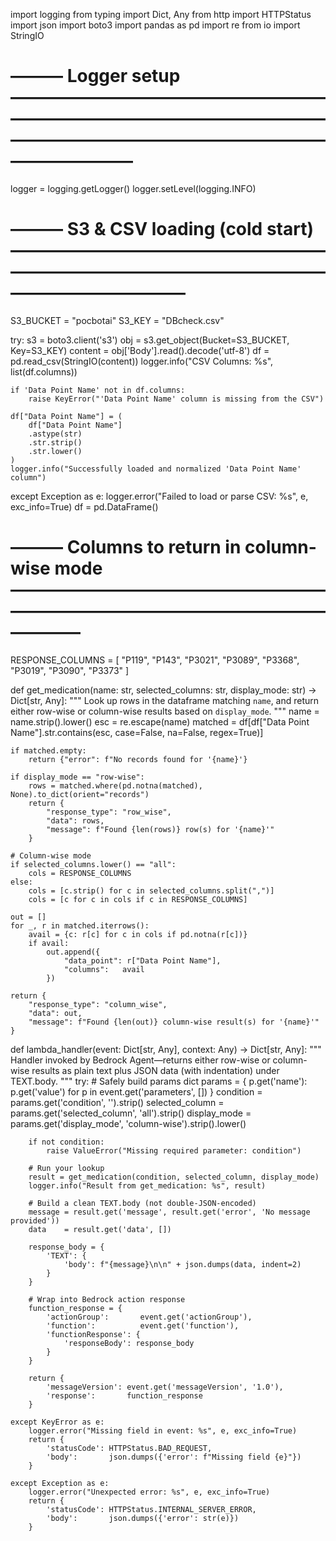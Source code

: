 import logging
from typing import Dict, Any
from http import HTTPStatus
import json
import boto3
import pandas as pd
import re
from io import StringIO

# ——— Logger setup —————————————————————————————————————————————————————————————
logger = logging.getLogger()
logger.setLevel(logging.INFO)

# ——— S3 & CSV loading (cold start) ——————————————————————————————————————————————
S3_BUCKET = "pocbotai"
S3_KEY    = "DBcheck.csv"

try:
    s3 = boto3.client('s3')
    obj = s3.get_object(Bucket=S3_BUCKET, Key=S3_KEY)
    content = obj['Body'].read().decode('utf-8')
    df = pd.read_csv(StringIO(content))
    logger.info("CSV Columns: %s", list(df.columns))

    if 'Data Point Name' not in df.columns:
        raise KeyError("'Data Point Name' column is missing from the CSV")

    df["Data Point Name"] = (
        df["Data Point Name"]
        .astype(str)
        .str.strip()
        .str.lower()
    )
    logger.info("Successfully loaded and normalized 'Data Point Name' column")

except Exception as e:
    logger.error("Failed to load or parse CSV: %s", e, exc_info=True)
    df = pd.DataFrame()

# ——— Columns to return in column-wise mode ————————————————————————————————————————
RESPONSE_COLUMNS = [
    "P119", "P143", "P3021", "P3089",
    "P3368", "P3019", "P3090", "P3373"
]

def get_medication(name: str, selected_columns: str, display_mode: str) -> Dict[str, Any]:
    """
    Look up rows in the dataframe matching `name`, and return either row-wise
    or column-wise results based on `display_mode`.
    """
    name = name.strip().lower()
    esc  = re.escape(name)
    matched = df[df["Data Point Name"].str.contains(esc, case=False, na=False, regex=True)]

    if matched.empty:
        return {"error": f"No records found for '{name}'}

    if display_mode == "row-wise":
        rows = matched.where(pd.notna(matched), None).to_dict(orient="records")
        return {
            "response_type": "row_wise",
            "data": rows,
            "message": f"Found {len(rows)} row(s) for '{name}'"
        }

    # Column-wise mode
    if selected_columns.lower() == "all":
        cols = RESPONSE_COLUMNS
    else:
        cols = [c.strip() for c in selected_columns.split(",")]
        cols = [c for c in cols if c in RESPONSE_COLUMNS]

    out = []
    for _, r in matched.iterrows():
        avail = {c: r[c] for c in cols if pd.notna(r[c])}
        if avail:
            out.append({
                "data_point": r["Data Point Name"],
                "columns":   avail
            })

    return {
        "response_type": "column_wise",
        "data": out,
        "message": f"Found {len(out)} column-wise result(s) for '{name}'"
    }

def lambda_handler(event: Dict[str, Any], context: Any) -> Dict[str, Any]:
    """
    Handler invoked by Bedrock Agent—returns either row-wise or column-wise results
    as plain text plus JSON data (with indentation) under TEXT.body.
    """
    try:
        # Safely build params dict
        params = { p.get('name'): p.get('value') for p in event.get('parameters', []) }
        condition       = params.get('condition', '').strip()
        selected_column = params.get('selected_column', 'all').strip()
        display_mode    = params.get('display_mode', 'column-wise').strip().lower()

        if not condition:
            raise ValueError("Missing required parameter: condition")

        # Run your lookup
        result = get_medication(condition, selected_column, display_mode)
        logger.info("Result from get_medication: %s", result)

        # Build a clean TEXT.body (not double-JSON-encoded)
        message = result.get('message', result.get('error', 'No message provided'))
        data    = result.get('data', [])

        response_body = {
            'TEXT': {
                'body': f"{message}\n\n" + json.dumps(data, indent=2)
            }
        }

        # Wrap into Bedrock action response
        function_response = {
            'actionGroup':       event.get('actionGroup'),
            'function':          event.get('function'),
            'functionResponse': {
                'responseBody': response_body
            }
        }

        return {
            'messageVersion': event.get('messageVersion', '1.0'),
            'response':       function_response
        }

    except KeyError as e:
        logger.error("Missing field in event: %s", e, exc_info=True)
        return {
            'statusCode': HTTPStatus.BAD_REQUEST,
            'body':       json.dumps({'error': f"Missing field {e}"})
        }

    except Exception as e:
        logger.error("Unexpected error: %s", e, exc_info=True)
        return {
            'statusCode': HTTPStatus.INTERNAL_SERVER_ERROR,
            'body':       json.dumps({'error': str(e)})
        }
